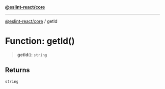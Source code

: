 [**@eslint-react/core**](../README.md)

***

[@eslint-react/core](../README.md) / getId

# Function: getId()

> **getId**(): `string`

## Returns

`string`
